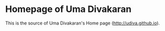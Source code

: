 Homepage of Uma Divakaran
==========================

This is the source of Uma Divakaran's Home page (http://udiva.github.io).
